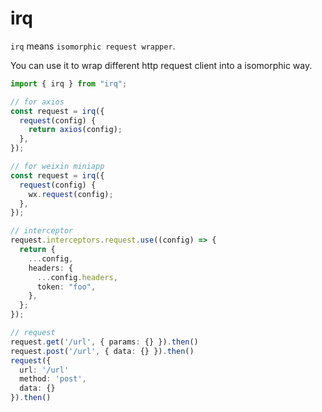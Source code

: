 # irq

`irq` means `isomorphic request wrapper`.

You can use it to wrap different http request client into a isomorphic way.

```ts
import { irq } from "irq";

// for axios
const request = irq({
  request(config) {
    return axios(config);
  },
});

// for weixin miniapp
const request = irq({
  request(config) {
    wx.request(config);
  },
});

// interceptor
request.interceptors.request.use((config) => {
  return {
    ...config,
    headers: {
      ...config.headers,
      token: "foo",
    },
  };
});

// request
request.get('/url', { params: {} }).then()
request.post('/url', { data: {} }).then()
request({
  url: '/url'
  method: 'post',
  data: {}
}).then()
```
